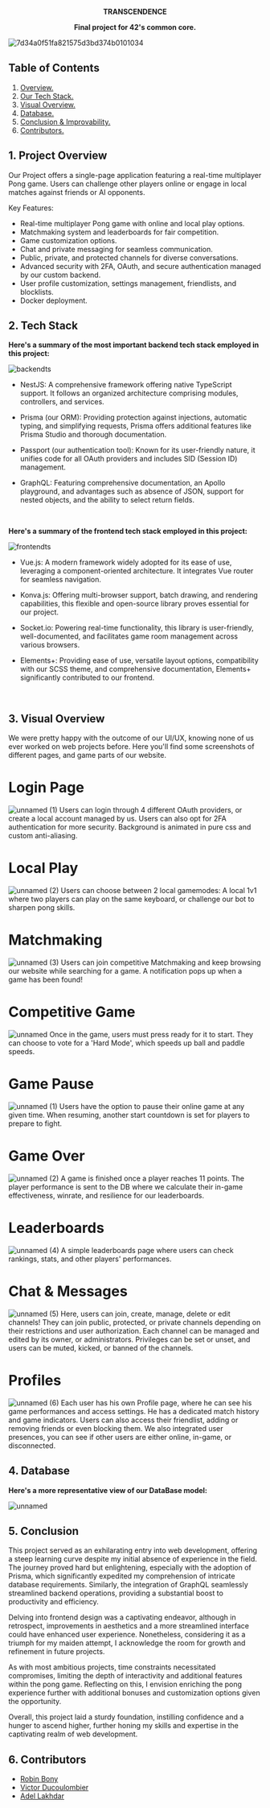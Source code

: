 <p align="center" style="font-weight:bold;">TRANSCENDENCE</p>
<p align="center" style="font-weight:bold;">Final project for 42's common core.</p>

![7d34a0f51fa821575d3bd374b0101034](https://github.com/Dieau/Transcendance/assets/13594148/5a00f072-1c11-4aff-9c77-9ecd6b98c74d)

## **Table of Contents**

1. [ Overview. ](#over)
2. [ Our Tech Stack. ](#stack)
3. [ Visual Overview. ](#visuals)
4. [ Database. ](#db)
5. [ Conclusion & Improvability. ](#conc)
6. [ Contributors. ](#cont)

<a name="over"></a>
## 1. Project Overview
Our Project offers a single-page application featuring a real-time multiplayer Pong game. Users can challenge other players online or engage in local matches against friends or AI opponents.


Key Features:

- Real-time multiplayer Pong game with online and local play options.
- Matchmaking system and leaderboards for fair competition.
- Game customization options.
- Chat and private messaging for seamless communication.
- Public, private, and protected channels for diverse conversations.
- Advanced security with 2FA, OAuth, and secure authentication managed by our custom backend.
- User profile customization, settings management, friendlists, and blocklists.
- Docker deployment.

<a name="stack"></a>
## 2. Tech Stack


**Here's a summary of the most important backend tech stack employed in this project:**


![backendts](https://github.com/Dieau/Transcendance/assets/13594148/7132143c-6026-4edc-8f92-6277276e3a21)

- NestJS: A comprehensive framework offering native TypeScript support. It follows an organized architecture comprising modules, controllers, and services.

- Prisma (our ORM): Providing protection against injections, automatic typing, and simplifying requests, Prisma offers additional features like Prisma Studio and thorough documentation.

- Passport (our authentication tool): Known for its user-friendly nature, it unifies code for all OAuth providers and includes SID (Session ID) management.

- GraphQL: Featuring comprehensive documentation, an Apollo playground, and advantages such as absence of JSON, support for nested objects, and the ability to select return fields.  
<br>

  
**Here's a summary of the frontend tech stack employed in this project:**

![frontendts](https://github.com/Dieau/Transcendance/assets/13594148/9e9a665f-ace7-4b85-85df-0e1abb66036d)


- Vue.js: A modern framework widely adopted for its ease of use, leveraging a component-oriented architecture. It integrates Vue router for seamless navigation.

- Konva.js: Offering multi-browser support, batch drawing, and rendering capabilities, this flexible and open-source library proves essential for our project.

- Socket.io: Powering real-time functionality, this library is user-friendly, well-documented, and facilitates game room management across various browsers.

- Elements+: Providing ease of use, versatile layout options, compatibility with our SCSS theme, and comprehensive documentation, Elements+ significantly contributed to our frontend.
<br>

<a name="visuals"></a>
## 3. Visual Overview
We were pretty happy with the outcome of our UI/UX, knowing none of us ever worked on web projects before.
Here you'll find some screenshots of different pages, and game parts of our website.

# Login Page
![unnamed (1)](https://github.com/Dieau/Transcendance/assets/13594148/54ae7142-96c4-4352-a05b-18c8c06db888)
Users can login through 4 different OAuth providers, or create a local account managed by us. Users can also opt for 2FA authentication for more security.
Background is animated in pure css and custom anti-aliasing.

# Local Play
![unnamed (2)](https://github.com/Dieau/Transcendance/assets/13594148/6f530c83-d4ff-4bd4-8b60-a37953699bd3)
Users can choose between 2 local gamemodes: A local 1v1 where two players can play on the same keyboard, or challenge our bot to sharpen pong skills.

# Matchmaking
![unnamed (3)](https://github.com/Dieau/Transcendance/assets/13594148/8cfdaa5e-1b4c-44d9-8971-475f78792531)
Users can join competitive Matchmaking and keep browsing our website while searching for a game. A notification pops up when a game has been found!

# Competitive Game
![unnamed](https://github.com/Dieau/Transcendance/assets/13594148/9003cbc0-7c10-4924-a132-688ce9ff763a)
Once in the game, users must press ready for it to start. They can choose to vote for a 'Hard Mode', which speeds up ball and paddle speeds.

# Game Pause
![unnamed (1)](https://github.com/Dieau/Transcendance/assets/13594148/689d0b06-a4c7-40d7-b51c-32e1893ef2b7)
Users have the option to pause their online game at any given time. When resuming, another start countdown is set for players to prepare to fight.

# Game Over
![unnamed (2)](https://github.com/Dieau/Transcendance/assets/13594148/047574d9-8298-4c13-9358-92505bfe65ef)
A game is finished once a player reaches 11 points. The player performance is sent to the DB where we calculate their in-game effectiveness, winrate, and resilience for our leaderboards.

# Leaderboards
![unnamed (4)](https://github.com/Dieau/Transcendance/assets/13594148/d4b952fa-8e03-40bc-aaff-fa8b97a3a1bf)
A simple leaderboards page where users can check rankings, stats, and other players' performances.

# Chat & Messages
![unnamed (5)](https://github.com/Dieau/Transcendance/assets/13594148/9310afb1-5013-4a54-ad41-e9deb40964dc)
Here, users can join, create, manage, delete or edit channels! They can join public, protected, or private channels depending on their restrictions and user authorization.
Each channel can be managed and edited by its owner, or administrators. Privileges can be set or unset, and users can be muted, kicked, or banned of the channels.

# Profiles
![unnamed (6)](https://github.com/Dieau/Transcendance/assets/13594148/6a1a1184-d41a-4b31-9c66-6c8282b9579a)
Each user has his own Profile page, where he can see his game performances and access settings. He has a dedicated match history and game indicators. Users can also access their friendlist, adding or removing friends or even blocking them.
We also integrated user presences, you can see if other users are either online, in-game, or disconnected.

<a name="db"></a>
## 4. Database
**Here's a more representative view of our DataBase model:**  

![unnamed](https://github.com/Dieau/Transcendance/assets/13594148/f80e8d97-d2dd-4ffc-a6c3-81de651e2113)

<a name="conc"></a>
## 5. Conclusion
This project served as an exhilarating entry into web development, offering a steep learning curve despite my initial absence of experience in the field. The journey proved hard but enlightening, especially with the adoption of Prisma, which significantly expedited my comprehension of intricate database requirements. Similarly, the integration of GraphQL seamlessly streamlined backend operations, providing a substantial boost to productivity and efficiency.

Delving into frontend design was a captivating endeavor, although in retrospect, improvements in aesthetics and a more streamlined interface could have enhanced user experience. Nonetheless, considering it as a triumph for my maiden attempt, I acknowledge the room for growth and refinement in future projects.

As with most ambitious projects, time constraints necessitated compromises, limiting the depth of interactivity and additional features within the pong game. Reflecting on this, I envision enriching the pong experience further with additional bonuses and customization options given the opportunity.

Overall, this project laid a sturdy foundation, instilling confidence and a hunger to ascend higher, further honing my skills and expertise in the captivating realm of web development.

<a name="cont"></a>
## 6. Contributors
- [Robin Bony](https://github.com/RobinBONY)
- [Victor Ducoulombier](https://github.com/Elvicducou)
- [Adel Lakhdar](https://github.com/Dieau)
